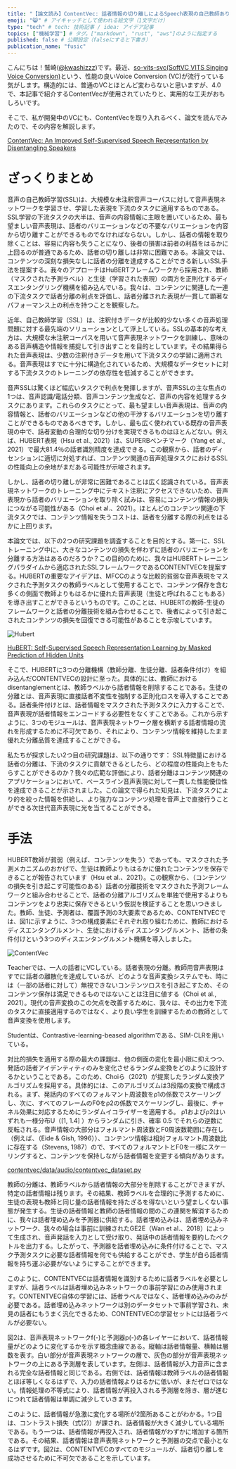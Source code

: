 ```yaml
---
title: "【論文読み】ContentVec: 話者情報の切り離しによるSpeech表現の自己教師あり学習の改善" # 記事のタイトル
emoji: "😸" # アイキャッチとして使われる絵文字（1文字だけ）
type: "tech" # tech: 技術記事 / idea: アイデア記事
topics: ["機械学習"] # タグ。["markdown", "rust", "aws"]のように指定する
published: false # 公開設定（falseにすると下書き）
publication_name: "fusic"
---
```


こんにちは！鷲崎([@kwashizzz](https://twitter.com/kwashizzz))です。最近、[so-vits-svc(SoftVC VITS Singing Voice Conversion)](https://github.com/svc-develop-team/so-vits-svc)という、性能の良いVoice Conversion (VC)が流行っている気がします。構造的には、普通のVCとほとんど変わらないと思いますが、4.0で、本記事で紹介するContentVecが使用されていたりと、実用的な工夫がおもしろいです。

そこで、私が開発中のVCにも、ContentVecを取り入れるべく、論文を読んでみたので、その内容を解説します。

[ContentVec: An Improved Self-Supervised Speech Representation by Disentangling Speakers](https://arxiv.org/abs/2204.09224)


# ざっくりまとめ

音声の自己教師学習(SSL)は、大規模な未注釈音声コーパスに対して音声表現ネットワークを学習させ、学習した表現を下流のタスクに適用するものである。SSL学習の下流タスクの大半は、音声の内容情報に主眼を置いているため、最も望ましい音声表現は、話者のバリエーションなどの不要なバリエーションを内容から切り離すことができるものでなければならない。しかし、話者の情報を取り除くことは、容易に内容も失うことになり、後者の損害は前者の利益をはるかに上回るのが普通であるため、話者の切り離しは非常に困難である。本論文では、コンテンツの深刻な損失なしに話者の分離を達成することができる新しいSSL手法を提案する。我々のアプローチはHuBERTフレームワークから採用され、教師（マスクされた予測ラベル）と生徒（学習された表現）の両方を正則化するディスエンタングリング機構を組み込んでいる。我々は、コンテンツに関連した一連の下流タスクで話者分離の利点を評価し、話者分離された表現が一貫して顕著なパフォーマンス上の利点を持つことを観察した。


近年、自己教師学習（SSL）は、注釈付きデータが比較的少ない多くの音声処理問題に対する最先端のソリューションとして浮上している。SSLの基本的な考え方は、大規模な未注釈コーパスを用いて音声表現ネットワークを訓練し、意味のある音声構造や情報を捕捉して引き出すことを目的としています。その結果得られた音声表現は、少数の注釈付きデータを用いて下流タスクの学習に適用される。音声表現はすでに十分に構造化されているため、大規模なデータセットに対する下流タスクのトレーニングの依存性を低減することができます。


音声SSLは驚くほど幅広いタスクで利点を発揮しますが、音声SSLの主な焦点の1つは、音声認識/電話分類、音声コンテンツ生成など、音声の内容を処理するタスクにあります。これらのタスクにとって、最も望ましい音声表現は、音声の内容情報と、話者のバリエーションなどの他の干渉するバリエーションを切り離すことができるものであるべきです。しかし、最も広く使われている既存の音声表現の中で、話者変動の合理的な切り分けを実現できるものはほとんどない。例えば、HUBERT表現（Hsu et al., 2021）は、SUPERBベンチマーク（Yang et al., 2021）で最大81.4％の話者識別精度を達成できる。この観察から、話者のディセンションに適切に対処すれば、コンテンツ関連の音声処理タスクにおけるSSLの性能向上の余地がまだある可能性が示唆されます。

しかし、話者の切り離しが非常に困難であることは広く認識されている。音声表現ネットワークのトレーニング中にテキスト注釈にアクセスできないため、音声表現から話者のバリエーションを取り除く試みは、容易にコンテンツ情報の損失につながる可能性がある（Choi et al.、2021）。ほとんどのコンテンツ関連の下流タスクでは、コンテンツ情報を失うコストは、話者を分離する際の利点をはるかに上回ります。

本論文では、以下の2つの研究課題を調査することを目的とする。第一に、SSLトレーニング中に、大きなコンテンツの損失を伴わずに話者のバリエーションを分離する方法はあるのだろうか？この目的のために、我々はHUBERTトレーニングパラダイムから適応されたSSLフレームワークであるCONTENTVECを提案する。HUBERTの重要なアイデアは、MFCCのような比較的貧弱な音声表現をマスクされた予測タスクの教師ラベルとして使用することで、コンテンツ保存を含む多くの側面で教師よりもはるかに優れた音声表現（生徒と呼ばれることもある）を導き出すことができるというものです。このことは、HUBERTの教師-生徒のフレームワークと話者の分離技術を組み合わせることで、後者によって引き起こされたコンテンツの損失を回復できる可能性があることを示唆しています。

![Hubert](https://storage.googleapis.com/zenn-user-upload/0c61aabacfb0-20230329.png)

[HuBERT: Self-Supervised Speech Representation Learning by Masked Prediction of Hidden Units](https://arxiv.org/abs/2106.07447)

そこで、HUBERTに3つの分離機構（教師分離、生徒分離、話者条件付け）を組み込んだCONTENTVECの設計に至った。具体的には、教師におけるdisentanglementとは、教師ラベルから話者情報を削除することである。生徒の分離とは、音声表現に直接話者不変性を強制する正則化ロスを導入することである。話者条件付けとは、話者情報をマスクされた予測タスクに入力することで、音声表現が話者情報をエンコードする必要性をなくすことである。これから示すように、3つのモジュールは、音声表現ネットワーク層を横断する話者情報の流れを形成するために不可欠であり、それにより、コンテンツ情報を維持したまま優れた分離品質を達成することができる。

私たちが探求したい2つ目の研究課題は、以下の通りです： SSL特徴量における話者の分離は、下流のタスクに貢献できるとしたら、どの程度の性能向上をもたらすことができるのか？我々の広範な評価により、話者分離はコンテンツ関連のアプリケーションにおいて、ベースライン音声表現に対して一貫した性能優位性を達成できることが示されました。この論文で得られた知見は、下流タスクにより的を絞った情報を供給し、より強力なコンテンツ処理を音声上で直接行うことができる次世代音声表現に光を当てることができる。

# 手法

HUBERT教師が貧弱（例えば、コンテンツを失う）であっても、マスクされた予測メカニズムのおかげで、生徒は教師よりもはるかに優れたコンテンツを保存できることが報告されています（Hsu et al.、2021）。この観察から、（コンテンツの損失を引き起こす可能性のある）話者の分離技術をマスクされた予測フレームワークと組み合わせることで、話者の分離アルゴリズムを単独で使用するよりもコンテンツをより忠実に保存できるという仮説を検証することを思いつきました。教師、生徒、予測者は、覆面予測の3大要素であるため、CONTENTVECでは、図1に示すように、3つの構成要素にそれぞれ取り組むために、教師におけるディスエンタングルメント、生徒におけるディスエンタングルメント、話者の条件付けという3つのディスエンタングルメント機構を導入しました。

![ContentVec](https://storage.googleapis.com/zenn-user-upload/8e414c36702a-20230329.png)

Teacherでは、一人の話者にVCしている。話者表現の分離。教師用音声表現はすでに話者の離散化を達成しているが、どのような音声変換システムでも、時には（一部の話者に対して）無視できないコンテンツロスを引き起こすため、そのコンテンツ保存は満足できるものではないことは注目に値する（Choi et al., 2021）。現代の音声変換のこの欠点を改善するために、我々は、その出力を下流のタスクに直接適用するのではなく、より良い学生を訓練するための教師として音声変換を使用します。

Studentは、Contrastive-learning-beased algorithmである、SIM-CLRを用いている。


対比的損失を適用する際の最大の課題は、他の側面の変化を最小限に抑えつつ、発話の話者アイデンティティのみを変化させるランダム変換をどのように設計するかということである。このため、Choiら（2021）が提案したランダム変換アルゴリズムを採用する。具体的には、このアルゴリズムは3段階の変換で構成される。まず、発話内のすべてのフォルマント周波数をρ1の係数でスケーリングし、次に、すべてのフレームのF0をρ2の係数でスケーリングし、最後に、チャネル効果に対応するためにランダムイコライザーを適用する。 ρ1およびρ2はいずれも一様分布U（[1, 1.4] ）からランダムに引き、確率 0.5 でそれらの逆数に反転される。音声情報の大部分はフォルマント周波数とF0周波数範囲に存在し（例えば、（Eide & Gish, 1996））、コンテンツ情報は相対フォルマント周波数比に存在する（Stevens, 1987）ので、すべてのフォルマントとF0を一様にスケーリングすると、コンテンツを保持しながら話者情報を変更する傾向があります。

[contentvec/data/audio/contentvec_dataset.py](https://github.com/auspicious3000/contentvec/blob/main/contentvec/data/audio/contentvec_dataset.py)

教師の分離は、教師ラベルから話者情報の大部分を削除することができますが、特定の話者情報は残ります。その結果、教師ラベルを合理的に予測するために、生徒の表現も教師と同じ量の話者情報を持たざるを得ないという望ましくない事態が発生する。生徒の話者情報と教師の話者情報の間のこの連関を解消するために、我々は話者埋め込みを予測器に供給する。話者埋め込みは、話者埋め込みネットワーク、我々の場合は事前に訓練されたGE2E（Wan et al.、2018）によって生成され、音声発話を入力として受け取り、発話中の話者情報を要約したベクトルを出力する。したがって、予測器を話者埋め込みに条件付けることで、マスク予測タスクに必要な話者情報を何でも供給することができ、学生が自ら話者情報を持ち運ぶ必要がないようにすることができます。

このように、CONTENTVECは話者情報を識別するために話者ラベルを必要としますが、話者ラベルは話者埋め込みネットワークの事前学習にのみ使用されます。CONTENTVEC自体の学習には、話者ラベルではなく、話者埋め込みのみが必要である。話者埋め込みネットワークは別のデータセットで事前学習され、未見の話者にもうまく汎化できるため、CONTENTVECの学習セットには話者ラベルが必要ない。

図2は、音声表現ネットワークf(-)と予測器p(-)の各レイヤーにおいて、話者情報量がどのように変化するかを示す概念曲線である。縦軸は話者情報量、横軸は層数を表す。白い部分が音声表現ネットワークの層で、灰色の部分が音声表現ネットワークの上にある予測層を表しています。左側は、話者情報が入力音声に含まれる完全な話者情報と同じである。右側では、話者情報は教師ラベルの話者情報とほぼ等しくなるはずで、入力の話者情報よりはるかに低いが、まだゼロではない。情報処理の不等式により、話者情報が再投入される予測層を除き、層が進むにつれて話者情報は単調に減少していきます。

このように、話者情報が急激に変化する場所が2箇所あることがわかる。1つ目は、コントラスト損失（式(2)）が課され、話者情報が大きく減少している場所である。もう一つは、話者情報が再投入され、話者情報がわずかに増加する箇所である。その結果、話者情報は音声表現ネットワークと予測器の交点で最小となるはずです。図2は、CONTENTVECのすべてのモジュールが、話者切り離しを成功させるために不可欠であることを示しています。